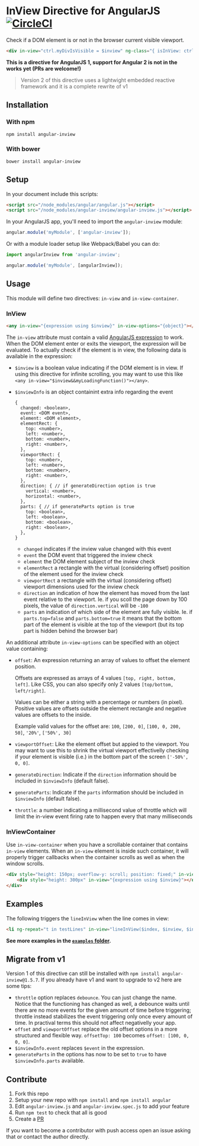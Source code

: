 # InView Directive for AngularJS [![CircleCI](https://circleci.com/gh/thenikso/angular-inview.svg?style=svg)](https://circleci.com/gh/thenikso/angular-inview)

Check if a DOM element is or not in the browser current visible viewport.

```html
<div in-view="ctrl.myDivIsVisible = $inview" ng-class="{ isInView: ctrl.myDivIsVisible }"></div>
```

**This is a directive for AngularJS 1, support for Angular 2 is not in the works yet (PRs are welcome!)**

> Version 2 of this directive uses a lightwight embedded reactive framework and
it is a complete rewrite of v1

## Installation

### With npm

```
npm install angular-inview
```

### With bower

```
bower install angular-inview
```

## Setup

In your document include this scripts:

```html
<script src="/node_modules/angular/angular.js"></script>
<script src="/node_modules/angular-inview/angular-inview.js"></script>
```

In your AngularJS app, you'll need to import the `angular-inview` module:

```javascript
angular.module('myModule', ['angular-inview']);
```

Or with a module loader setup like Webpack/Babel you can do:

```javascript
import angularInview from 'angular-inview';

angular.module('myModule', [angularInview]);
```

## Usage

This module will define two directives: `in-view` and `in-view-container`.

### InView

```html
<any in-view="{expression using $inview}" in-view-options="{object}"></any>
```

The `in-view` attribute must contain a valid [AngularJS expression](http://docs.angularjs.org/guide/expression)
to work. When the DOM element enter or exits the viewport, the expression will
be evaluated. To actually check if the element is in view, the following data is
available in the expression:

- `$inview` is a boolean value indicating if the DOM element is in view.
  If using this directive for infinite scrolling, you may want to use this like
  `<any in-view="$inview&&myLoadingFunction()"></any>`.

- `$inviewInfo` is an object containint extra info regarding the event

  ```
  {
    changed: <boolean>,
    event: <DOM event>,
    element: <DOM element>,
    elementRect: {
      top: <number>,
      left: <number>,
      bottom: <number>,
      right: <number>,
    },
    viewportRect: {
      top: <number>,
      left: <number>,
      bottom: <number>,
      right: <number>,
    },
    direction: { // if generateDirection option is true
      vertical: <number>,
      horizontal: <number>,
    },
    parts: { // if generateParts option is true
      top: <boolean>,
      left: <boolean>,
      bottom: <boolean>,
      right: <boolean>,
    },
  }
  ```

  - `changed` indicates if the inview value changed with this event
  - `event` the DOM event that triggered the inview check
  - `element` the DOM element subject of the inview check
  - `elementRect` a rectangle with the virtual (considering offset) position of
    the element used for the inview check
  - `viewportRect` a rectangle with the virtual (considering offset) viewport
    dimensions used for the inview check
  - `direction` an indication of how the element has moved from the last event
    relative to the viewport. Ie. if you scoll the page down by 100 pixels, the
    value of `direction.vertical` will be `-100`
  - `parts` an indication of which side of the element are fully visible. Ie. if
    `parts.top=false` and `parts.bottom=true` it means that the bottom part of
    the element is visible at the top of the viewport (but its top part is
    hidden behind the browser bar)

An additional attribute `in-view-options` can be specified with an object value
containing:

- `offset`: An expression returning an array of values to offset the element position.

  Offsets are expressed as arrays of 4 values `[top, right, bottom, left]`.
  Like CSS, you can also specify only 2 values `[top/bottom, left/right]`.

  Values can be either a string with a percentage or numbers (in pixel).
  Positive values are offsets outside the element rectangle and
  negative values are offsets to the inside.

  Example valid values for the offset are: `100`, `[200, 0]`,
  `[100, 0, 200, 50]`, `'20%'`, `['50%', 30]`

- `viewportOffset`: Like the element offset but appied to the viewport. You may
  want to use this to shrink the virtual viewport effectivelly checking if your
  element is visible (i.e.) in the bottom part of the screen `['-50%', 0, 0]`.

- `generateDirection`: Indicate if the `direction` information should
  be included in `$inviewInfo` (default false).

- `generateParts`: Indicate if the `parts` information should
  be included in `$inviewInfo` (default false).

- `throttle`: a number indicating a millisecond value of throttle which will
  limit the in-view event firing rate to happen every that many milliseconds

### InViewContainer

Use `in-view-container` when you have a scrollable container that contains `in-view`
elements. When an `in-view` element is inside such container, it will properly
trigger callbacks when the container scrolls as well as when the window scrolls.

```html
<div style="height: 150px; overflow-y: scroll; position: fixed;" in-view-container>
	<div style="height: 300px" in-view="{expression using $inview}"></div>
</div>
```

## Examples

The following triggers the `lineInView` when the line comes in view:

```html
<li ng-repeat="t in testLines" in-view="lineInView($index, $inview, $inviewpart)">This is test line #{{$index}}</li>
```

**See more examples in the [`examples` folder](./examples).**

## Migrate from v1

Version 1 of this directive can still be installed with
`npm install angular-inview@1.5.7`. If you already have v1 and want to
upgrade to v2 here are some tips:

- `throttle` option replaces `debounce`. You can just change the name. Notice that
  the functioning has changed as well, a debounce waits until there are no more
  events for the given amount of time before triggering; throttle instead stabilizes
  the event triggering only once every amount of time. In practival terms this
  should not affect negativelly your app.
- `offset` and `viewportOffset` replace the old offset options in a more structured
  and flexible way. `offsetTop: 100` becomes `offset: [100, 0, 0, 0]`.
- `$inviewInfo.event` replaces `$event` in the expression.
- `generateParts` in the options has now to be set to `true` to have
  `$inviewInfo.parts` available.

## Contribute

1. Fork this repo
2. Setup your new repo with `npm install` and `npm install angular`
3. Edit `angular-inview.js` and `angular-inview.spec.js` to add your feature
4. Run `npm test` to check that all is good
5. Create a [PR](https://github.com/thenikso/angular-inview/pulls)

If you want to become a contributor with push access open an issue asking that
or contact the author directly.
